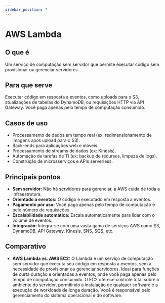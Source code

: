 ```yaml
---
sidebar_position: 7
---
```


# AWS Lambda

## O que é
Um serviço de computação sem servidor que permite executar código sem provisionar ou gerenciar servidores.

## Para que serve
Executar código em resposta a eventos, como uploads para o S3, atualizações de tabelas do DynamoDB, ou requisições HTTP via API Gateway. Você paga apenas pelo tempo de computação consumido.

## Casos de uso
- Processamento de dados em tempo real (ex: redimensionamento de imagens após upload para o S3).
- Back-ends para aplicações web e móveis.
- Processamento de streams de dados (ex: Kinesis).
- Automação de tarefas de TI (ex: backup de recursos, limpeza de logs).
- Construção de microsserviços e APIs serverless.

## Principais pontos
- **Sem servidor:** Não há servidores para gerenciar, a AWS cuida de toda a infraestrutura.
- **Orientado a eventos:** O código é executado em resposta a eventos.
- **Pagamento por uso:** Você paga apenas pelo tempo de computação e pelo número de requisições.
- **Escalabilidade automática:** Escala automaticamente para lidar com o volume de eventos.
- **Integração:** Integra-se com uma vasta gama de serviços AWS como S3, DynamoDB, API Gateway, Kinesis, SNS, SQS, etc.

## Comparativo
- **AWS Lambda vs. AWS EC2:** O Lambda é um serviço de computação sem servidor que executa seu código em resposta a eventos, sem a necessidade de provisionar ou gerenciar servidores. Ideal para funções de curta duração e orientadas a eventos, onde você paga apenas pelo tempo de computação consumido. O EC2 oferece controle total sobre o ambiente do servidor, permitindo a instalação de qualquer software e a execução de workloads de longa duração. Você é responsável pelo gerenciamento do sistema operacional e do software. 